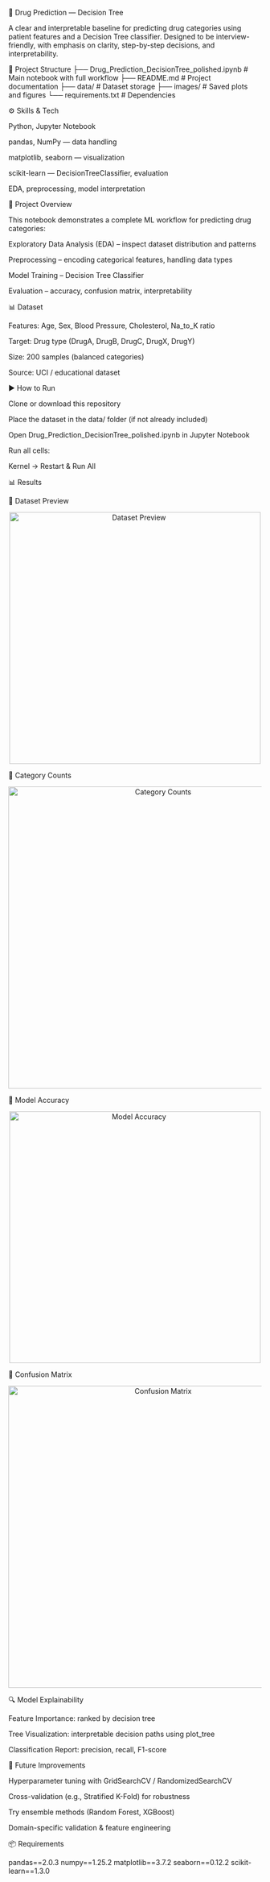 💊 Drug Prediction — Decision Tree

A clear and interpretable baseline for predicting drug categories using patient features and a Decision Tree classifier. Designed to be interview-friendly, with emphasis on clarity, step-by-step decisions, and interpretability.

📂 Project Structure
├── Drug_Prediction_DecisionTree_polished.ipynb   # Main notebook with full workflow
├── README.md                                     # Project documentation
├── data/                                         # Dataset storage
├── images/                                       # Saved plots and figures
└── requirements.txt                              # Dependencies

⚙️ Skills & Tech

Python, Jupyter Notebook

pandas, NumPy — data handling

matplotlib, seaborn — visualization

scikit-learn — DecisionTreeClassifier, evaluation

EDA, preprocessing, model interpretation

📝 Project Overview

This notebook demonstrates a complete ML workflow for predicting drug categories:

Exploratory Data Analysis (EDA) – inspect dataset distribution and patterns

Preprocessing – encoding categorical features, handling data types

Model Training – Decision Tree Classifier

Evaluation – accuracy, confusion matrix, interpretability

📊 Dataset

Features: Age, Sex, Blood Pressure, Cholesterol, Na_to_K ratio

Target: Drug type (DrugA, DrugB, DrugC, DrugX, DrugY)

Size: 200 samples (balanced categories)

Source: UCI / educational dataset

▶️ How to Run

Clone or download this repository

Place the dataset in the data/ folder (if not already included)

Open Drug_Prediction_DecisionTree_polished.ipynb in Jupyter Notebook

Run all cells:

Kernel → Restart & Run All

📊 Results

🔹 Dataset Preview

<p align="center"> <img src=""C:\Users\ShAmiR\OneDrive\Pictures\Screenshots\dataset_preview.png"" width="500" alt="Dataset Preview"/> </p>

🔹 Category Counts

<p align="center"> <img src=""C:\Users\ShAmiR\OneDrive\Pictures\Screenshots\category_counts.png"" width="600" alt="Category Counts"/> </p>

🔹 Model Accuracy

<p align="center"> <img src="C:\Users\ShAmiR\OneDrive\Pictures\Screenshots\model_accuracy.png" width="500" alt="Model Accuracy"/> </p>

🔹 Confusion Matrix

<p align="center"> <img src="C:\Users\ShAmiR\OneDrive\Pictures\Screenshots\imagesconfusion_matrix.png" width="600" alt="Confusion Matrix"/> </p>
🔍 Model Explainability

Feature Importance: ranked by decision tree

Tree Visualization: interpretable decision paths using plot_tree

Classification Report: precision, recall, F1-score

🚀 Future Improvements

Hyperparameter tuning with GridSearchCV / RandomizedSearchCV

Cross-validation (e.g., Stratified K-Fold) for robustness

Try ensemble methods (Random Forest, XGBoost)

Domain-specific validation & feature engineering

📦 Requirements

pandas==2.0.3
numpy==1.25.2
matplotlib==3.7.2
seaborn==0.12.2
scikit-learn==1.3.0
